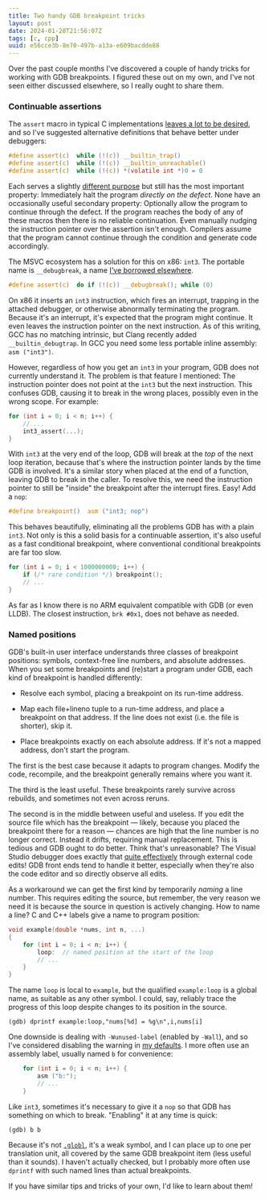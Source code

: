 ```yaml
---
title: Two handy GDB breakpoint tricks
layout: post
date: 2024-01-28T21:56:07Z
tags: [c, cpp]
uuid: e56cce3b-8e70-497b-a13a-e609bacdde88
---
```


Over the past couple months I've discovered a couple of handy tricks for
working with GDB breakpoints. I figured these out on my own, and I've not
seen either discussed elsewhere, so I really ought to share them.

### Continuable assertions

The `assert` macro in typical C implementations [leaves a lot to be
desired][assert], and so I've suggested alternative definitions that
behave better under debuggers:

```c
#define assert(c)  while (!(c)) __builtin_trap()
#define assert(c)  while (!(c)) __builtin_unreachable()
#define assert(c)  while (!(c)) *(volatile int *)0 = 0
```

Each serves a slightly [different purpose][style] but still has the most
important property: Immediately halt the program *directly on the defect*.
None have an occasionally useful secondary property: Optionally allow the
program to continue through the defect. If the program reaches the body of
any of these macros then there is no reliable continuation. Even manually
nudging the instruction pointer over the assertion isn't enough. Compilers
assume that the program cannot continue through the condition and generate
code accordingly.

The MSVC ecosystem has a solution for this on x86: `int3`. The portable
name is `__debugbreak`, a name [I've borrowed elsewhere][db].

```c
#define assert(c)  do if (!(c)) __debugbreak(); while (0)
```

On x86 it inserts an `int3` instruction, which fires an interrupt,
trapping in the attached debugger, or otherwise abnormally terminating the
program. Because it's an interrupt, it's expected that the program might
continue. It even leaves the instruction pointer on the next instruction.
As of this writing, GCC has no matching intrinsic, but Clang recently
added `__builtin_debugtrap`. In GCC you need some less portable inline
assembly: `asm ("int3")`.

However, regardless of how you get an `int3` in your program, GDB does not
currently understand it. The problem is that feature I mentioned: The
instruction pointer does not point at the `int3` but the next instruction.
This confuses GDB, causing it to break in the wrong places, possibly even
in the wrong scope. For example:

```c
for (int i = 0; i < n; i++) {
    // ...
    int3_assert(...);
}
```

With `int3` at the very end of the loop, GDB will break at the *top* of
the next loop iteration, because that's where the instruction pointer
lands by the time GDB is involved. It's a similar story when placed at the
end of a function, leaving GDB to break in the caller. To resolve this, we
need the instruction pointer to still be "inside" the breakpoint after the
interrupt fires. Easy! Add a `nop`:

```c
#define breakpoint()  asm ("int3; nop")
```

This behaves beautifully, eliminating all the problems GDB has with a
plain `int3`. Not only is this a solid basis for a continuable assertion,
it's also useful as a fast conditional breakpoint, where conventional
conditional breakpoints are far too slow.

```c
for (int i = 0; i < 1000000000; i++) {
    if (/* rare condition */) breakpoint();
    // ...
}
```

As far as I know there is no ARM equivalent compatible with GDB (or even
LLDB). The closest instruction, `brk #0x1`, does not behave as needed.

### Named positions

GDB's built-in user interface understands three classes of breakpoint
positions: symbols, context-free line numbers, and absolute addresses.
When you set some breakpoints and (re)start a program under GDB, each kind
of breakpoint is handled differently:

* Resolve each symbol, placing a breakpoint on its run-time address.

* Map each file+lineno tuple to a run-time address, and place a breakpoint
  on that address. If the line does not exist (i.e. the file is shorter),
  skip it.

* Place breakpoints exactly on each absolute address. If it's not a mapped
  address, don't start the program.

The first is the best case because it adapts to program changes. Modify
the code, recompile, and the breakpoint generally remains where you want
it.

The third is the least useful. These breakpoints rarely survive across
rebuilds, and sometimes not even across reruns.

The second is in the middle between useful and useless. If you edit the
source file which has the breakpoint — likely, because you placed the
breakpoint there for a reason — chances are high that the line number is
no longer correct. Instead it drifts, requiring manual replacement. This
is tedious and GDB ought to do better. Think that's unreasonable? The
Visual Studio debugger does exactly that [quite effectively][vs] through
external code edits! GDB front ends tend to handle it better, especially
when they're also the code editor and so directly observe all edits.

As a workaround we can get the first kind by temporarily *naming* a line
number. This requires editing the source, but remember, the very reason we
need it is because the source in question is actively changing. How to
name a line? C and C++ labels give a name to program position:

```c
void example(double *nums, int n, ...)
{
    for (int i = 0; i < n; i++) {
        loop:  // named position at the start of the loop
        // ...
    }
}
```

The name `loop` is local to `example`, but the qualified `example:loop` is
a global name, as suitable as any other symbol. I could, say, reliably
trace the progress of this loop despite changes to its position in the
source.

    (gdb) dprintf example:loop,"nums[%d] = %g\n",i,nums[i]

One downside is dealing with `-Wunused-label` (enabled by `-Wall`), and so
I've considered disabling the warning in [my defaults][fav]. I more often
use an assembly label, usually named `b` for convenience:

```c
    for (int i = 0; i < n; i++) {
        asm ("b:");
        // ...
    }
```

Like `int3`, sometimes it's necessary to give it a `nop` so that GDB has
something on which to break. "Enabling" it at any time is quick:

    (gdb) b b

Because it's not [`.globl`][as], it's a weak symbol, and I can place up to
one per translation unit, all covered by the same GDB breakpoint item
(less useful than it sounds). I haven't actually checked, but I probably
more often use `dprintf` with such named lines than actual breakpoints.

If you have similar tips and tricks of your own, I'd like to learn about
them!


[as]: https://sourceware.org/binutils/docs/as/Global.html
[assert]: /blog/2022/06/26/
[db]: /blog/2022/07/31/
[fav]: /blog/2023/04/29/
[style]: /blog/2023/10/08/#macros
[vs]: https://lists.sr.ht/~skeeto/public-inbox/%3C2d3d7662a361ddd049f7dc65b94cecdd%40disroot.org%3E#%3C20240112210447.mxhvo7bg4mjp4jyz@nullprogram.com%3E
